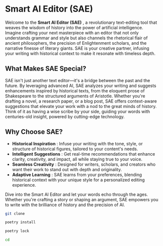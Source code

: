 # Smart AI Editor (SAE)

Welcome to the  **Smart AI Editor (SAE)** , a revolutionary text-editing tool that weaves the wisdom of history into the power of artificial intelligence. Imagine crafting your next masterpiece with an editor that not only understands grammar and style but also channels the rhetorical flair of ancient philosophers, the precision of Enlightenment scholars, and the narrative finesse of literary giants. SAE is your creative partner, infusing your writing with historical context to make it resonate with timeless depth.

## What Makes SAE Special?

SAE isn't just another text editor—it's a bridge between the past and the future. By leveraging advanced AI, SAE analyzes your writing and suggests enhancements inspired by historical texts, from the eloquent prose of Shakespeare to the structured arguments of Aristotle. Whether you're drafting a novel, a research paper, or a blog post, SAE offers context-aware suggestions that elevate your work with a nod to the great minds of history. Think of it as having a wise scribe by your side, guiding your words with centuries-old insight, powered by cutting-edge technology.

## Why Choose SAE?

* **Historical Inspiration** : Infuse your writing with the tone, style, or structure of historical figures, tailored to your content's needs.
* **Intelligent Suggestions** : Get real-time recommendations that enhance clarity, creativity, and impact, all while staying true to your voice.
* **Seamless Creativity** : Designed for writers, scholars, and creators who want their work to stand out with depth and originality.
* **Adaptive Learning** : SAE learns from your preferences, blending historical context with your unique style for a personalized editing experience.

Dive into the Smart AI Editor and let your words echo through the ages. Whether you're crafting a story or shaping an argument, SAE empowers you to write with the brilliance of history and the precision of AI.



```bash
git clone

poetry install

poetry lock

cd
```
